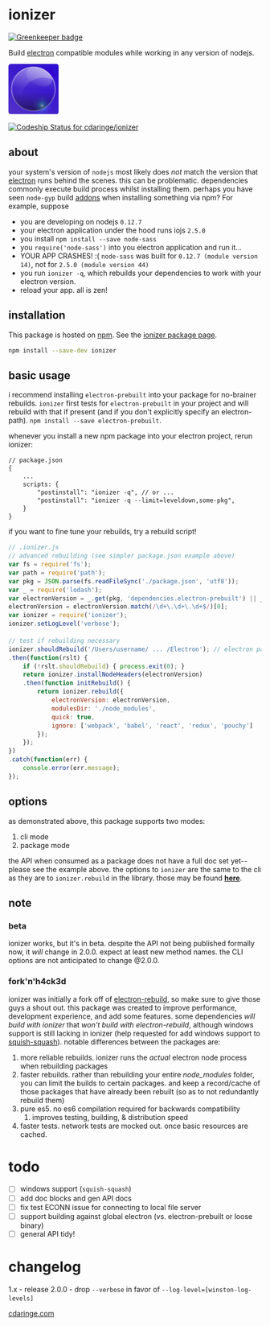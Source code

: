 # ionizer

[![Greenkeeper badge](https://badges.greenkeeper.io/cdaringe/ionizer.svg)](https://greenkeeper.io/)

Build [electron](atom/electron) compatible modules while working in any version of nodejs.

<img width="100px" height="100px" src="img/ionizer_rounded.png"></img>

[ ![Codeship Status for cdaringe/ionizer](https://codeship.com/projects/f1c1b6b0-7bb1-0133-ed8b-3a9edbaef368/status?branch=master)](https://codeship.com/projects/119677)

## about
your system's version of `nodejs` most likely does _not_ match the version
that [electron](atom/electron) runs behind the scenes.  this can be problematic. dependencies commonly execute build process
whilst installing them.  perhaps you have seen `node-gyp` build [addons](https://nodejs.org/api/addons.html) when installing something via npm?
For example, suppose

- you are developing on nodejs `0.12.7`
- your electron application under the hood runs iojs `2.5.0`
- you install `npm install --save node-sass`
- you `require('node-sass')` into you electron application and run it...
- YOUR APP CRASHES! :(  `node-sass` was built for `0.12.7 (module version 14)`, not for `2.5.0 (module version 44)`
- you run `ionizer -q`, which rebuilds your dependencies to work with your electron version.
- reload your app.  all is zen!

## installation
This package is hosted on [npm](npm/npm).  See the [ionizer package page](https://www.npmjs.com/package/ionizer).

```sh
npm install --save-dev ionizer
```

## basic usage
i recommend installing `electron-prebuilt` into your package for no-brainer rebuilds.
`ionizer` first tests for `electron-prebuilt` in your project and will rebuild with that if present (and if you don't explicitly specify an electron-path). `npm install --save electron-prebuilt`.

whenever you install a new npm package into your electron project, rerun ionizer:

```json2
// package.json
{
    ...
    scripts: {
        "postinstall": "ionizer -q", // or ...
        "postinstall": "ionizer -q --limit=leveldown,some-pkg",
    }
}
```

if you want to fine tune your rebuilds, try a rebuild script!

```js
// .ionizer.js
// advanced rebuilding (see simpler package.json example above)
var fs = require('fs');
var path = require('path');
var pkg = JSON.parse(fs.readFileSync('./package.json', 'utf8'));
var _ = require('lodash');
var electronVersion = _.get(pkg, 'dependencies.electron-prebuilt') || _.get(pkg, 'electron-version');
electronVersion = electronVersion.match(/\d+\.\d+\.\d+$/)[0];
var ionizer = require('ionizer');
ionizer.setLogLevel('verbose');

// test if rebuilding necessary
ionizer.shouldRebuild('/Users/username/ ... /Electron'); // electron path, see node_modules/electron-prebuilt/path.txt
.then(function(rslt) {
    if (!rslt.shouldRebuild) { process.exit(0); }
    return ionizer.installNodeHeaders(electronVersion)
    .then(function initRebuild() {
        return ionizer.rebuild({
            electronVersion: electronVersion,
            modulesDir: './node_modules',
            quick: true,
            ignore: ['webpack', 'babel', 'react', 'redux', 'pouchy']
        });
    });
})
.catch(function(err) {
    console.error(err.message);
});

```

## options
as demonstrated above, this package supports two modes:

1. cli mode
1. package mode

the API when consumed as a package does not have a full doc set yet--please see the example above.  the options to `ionizer` are the same to the cli as they are to `ionizer.rebuild` in the library.  those may be found **[here](https://github.com/cdaringe/ionizer/blob/master/lib/cli.js#L21)**.

## note

### beta
ionizer works, but it's in beta.  despite the API not being published formally now,
it _will_ change in 2.0.0.  expect at least new method names.  the CLI options are not anticipated to change @2.0.0.

### fork'n'h4ck3d
ionizer was initially a fork off of [electron-rebuild](electronjs/electronjs-rebuild), so make sure to give those guys a shout out.  this package was created to improve performance, development experience, and add some features.  some dependencies _will build with ionizer_ that _won't build with electron-rebuild_, although windows support is still lacking in ionizer (help requested for add windows support to [squish-squash](https://github.com/cdaringe/squish-squash)).  notable differences between the packages are:

1. more reliable rebuilds.  ionizer runs the _actual_ electron node process when rebuilding packages
1. faster rebuilds.  rather than rebuilding your entire _node_modules_ folder, you can limit the builds to certain packages.  and keep a record/cache of those packages that have already been rebuilt (so as to not redundantly rebuild them)
1. pure es5. no es6 compilation required for backwards compatibility
    1. improves testing, building, & distribution speed
1. faster tests.  network tests are mocked out. once basic resources are cached.

# todo
- [ ] windows support (`squish-squash`)
- [ ] add doc blocks and gen API docs
- [ ] fix test ECONN issue for connecting to local file server
- [ ] support building against global electron (vs. electron-prebuilt or loose binary)
- [ ] general API tidy!

# changelog
1.x - release
2.0.0 - drop `--verbose` in favor of `--log-level=[winston-log-levels]`

[cdaringe.com](http://www.cdaringe.com)

